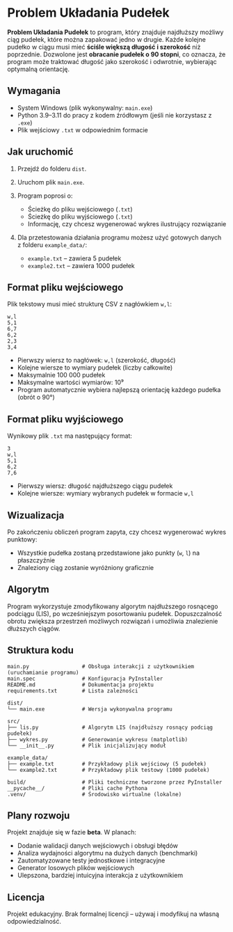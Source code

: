 # Problem Układania Pudełek

**Problem Układania Pudełek** to program, który znajduje najdłuższy możliwy ciąg pudełek, które można zapakować jedno w drugie. Każde kolejne pudełko w ciągu musi mieć **ściśle większą długość i szerokość** niż poprzednie. Dozwolone jest **obracanie pudełek o 90 stopni**, co oznacza, że program może traktować długość jako szerokość i odwrotnie, wybierając optymalną orientację.

## Wymagania

* System Windows (plik wykonywalny: `main.exe`)
* Python 3.9–3.11 do pracy z kodem źródłowym (jeśli nie korzystasz z `.exe`)
* Plik wejściowy `.txt` w odpowiednim formacie

## Jak uruchomić

1. Przejdź do folderu `dist`.
2. Uruchom plik `main.exe`.
3. Program poprosi o:

   * Ścieżkę do pliku wejściowego (`.txt`)
   * Ścieżkę do pliku wyjściowego (`.txt`)
   * Informację, czy chcesz wygenerować wykres ilustrujący rozwiązanie
4. Dla przetestowania działania programu możesz użyć gotowych danych z folderu `example_data/`:

   * `example.txt` – zawiera 5 pudełek
   * `example2.txt` – zawiera 1000 pudełek

## Format pliku wejściowego

Plik tekstowy musi mieć strukturę CSV z nagłówkiem `w,l`:

```
w,l
5,1
6,7
6,2
2,3
3,4
```

* Pierwszy wiersz to nagłówek: `w,l` (szerokość, długość)
* Kolejne wiersze to wymiary pudełek (liczby całkowite)
* Maksymalnie 100 000 pudełek
* Maksymalne wartości wymiarów: 10⁹
* Program automatycznie wybiera najlepszą orientację każdego pudełka (obrót o 90°)

## Format pliku wyjściowego

Wynikowy plik `.txt` ma następujący format:

```
3
w,l
5,1
6,2
7,6
```

* Pierwszy wiersz: długość najdłuższego ciągu pudełek
* Kolejne wiersze: wymiary wybranych pudełek w formacie `w,l`

## Wizualizacja

Po zakończeniu obliczeń program zapyta, czy chcesz wygenerować wykres punktowy:

* Wszystkie pudełka zostaną przedstawione jako punkty (`w`, `l`) na płaszczyźnie
* Znaleziony ciąg zostanie wyróżniony graficznie

## Algorytm

Program wykorzystuje zmodyfikowany algorytm najdłuższego rosnącego podciągu (LIS), po wcześniejszym posortowaniu pudełek. Dopuszczalność obrotu zwiększa przestrzeń możliwych rozwiązań i umożliwia znalezienie dłuższych ciągów.

## Struktura kodu

```
main.py                 # Obsługa interakcji z użytkownikiem (uruchamianie programu)
main.spec               # Konfiguracja PyInstaller
README.md               # Dokumentacja projektu
requirements.txt        # Lista zależności

dist/
└── main.exe            # Wersja wykonywalna programu

src/
├── lis.py              # Algorytm LIS (najdłuższy rosnący podciąg pudełek)
├── wykres.py           # Generowanie wykresu (matplotlib)
└── __init__.py         # Plik inicjalizujący moduł

example_data/
├── example.txt         # Przykładowy plik wejściowy (5 pudełek)
└── example2.txt        # Przykładowy plik testowy (1000 pudełek)

build/                  # Pliki techniczne tworzone przez PyInstaller
__pycache__/            # Pliki cache Pythona
.venv/                  # Środowisko wirtualne (lokalne)
```

## Plany rozwoju

Projekt znajduje się w fazie **beta**. W planach:

* Dodanie walidacji danych wejściowych i obsługi błędów
* Analiza wydajności algorytmu na dużych danych (benchmarki)
* Zautomatyzowane testy jednostkowe i integracyjne
* Generator losowych plików wejściowych
* Ulepszona, bardziej intuicyjna interakcja z użytkownikiem

## Licencja

Projekt edukacyjny. Brak formalnej licencji – używaj i modyfikuj na własną odpowiedzialność.